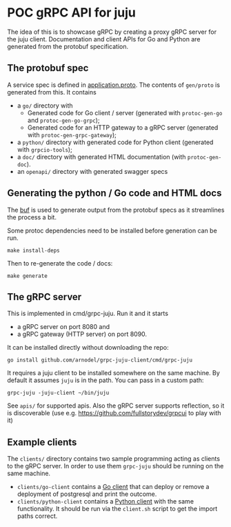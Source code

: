 # POC gRPC API for juju

The idea of this is to showcase gRPC by creating a proxy gRPC server for the
juju client.  Documentation and client APIs for Go and Python are generated from
the protobuf specification.


## The protobuf spec

A service spec is defined in
[application.proto](./apis/juju/client/application/v1/application.proto).  The
contents of `gen/proto` is generated from this.  It contains

- a `go/` directory with
    - Generated code for Go client / server (generated with `protoc-gen-go` and
      `protoc-gen-go-grpc`);
    - Generated code for an HTTP gateway to a gRPC server (generated with
      `protoc-gen-grpc-gateway`);
- a `python/` directory with generated code for Python client (generated with
  `grpcio-tools`);
- a `doc/` directory with generated HTML documentation (with `protoc-gen-doc`).
- an `openapi/` directory with generated swagger specs

## Generating the python / Go code and HTML docs

The [buf](https://docs.buf.build/) is used to generate output from the protobuf
specs as it streamlines the process a bit.

Some protoc dependencies need to be installed before generation can be run.
```shell
make install-deps
```

Then to re-generate the code / docs:

```shell
make generate
```

## The gRPC server

This is implemented in cmd/grpc-juju.  Run it and it starts
- a gRPC server on port 8080 and
- a gRPC gateway (HTTP server) on port 8090.

It can be installed directly without downloading the repo:

```shell
go install github.com/arnodel/grpc-juju-client/cmd/grpc-juju
```

It requires a juju client to be installed somewhere on the same machine.  By
default it assumes `juju` is in the path.  You can pass in a custom path:

```shell
grpc-juju -juju-client ~/bin/juju
```

See `apis/` for supported apis.  Also the gRPC server supports reflection, so it
is discoverable (use e.g. https://github.com/fullstorydev/grpcui to play with
it)

## Example clients

The `clients/` directory contains two sample programming acting as clients to
the gRPC server.  In order to use them `grpc-juju` should be running on the same
machine.

- `clients/go-client` contains a [Go client](./clients/go-client/main.go) that
  can deploy or remove a deployment of postgresql and print the outcome.
- `clients/python-client` contains a [Python
  client](./clients/python-client/client.py) with the same functionality.  It
  should be run via the `client.sh` script to get the import paths correct.
